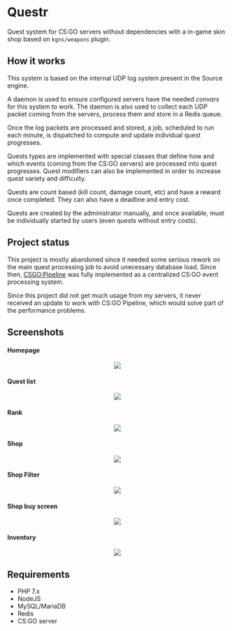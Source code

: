 # Questr

Quest system for CS:GO servers without dependencies with a in-game skin shop based on `kgns/weapons` plugin.

## How it works

This system is based on the internal UDP log system present in the Source engine.

A daemon is used to ensure configured servers have the needed *convars* for this system to work. The daemon is also used to collect each UDP packet coming from the servers, process them and store in a Redis queue.

Once the log packets are processed and stored, a job, scheduled to run each minute, is dispatched to compute and update individual quest progresses.

Quests types are implemented with special classes that define how and which events (coming from the CS:GO servers) are processed into quest progresses. Quest modifiers can also be implemented in order to increase quest variety and difficulty.

Quests are count based (kill count, damage count, etc) and have a reward once completed. They can also have a deadline and entry cost.

Quests are created by the administrator manually, and once available, must be individually started by users (even quests without entry costs).

## Project status

This project is mostly abandoned since it needed some serious rework on the main quest processing job to avoid unecessary database load. Since then, [CSGO:Pipeline](https://github.com/HugoJF/csgo-pipeline) was fully implemented as a centralized CS:GO event processing system.

Since this project did not get much usage from my servers, it never received an update to work with CS:GO Pipeline, which would solve part of the performance problems.

## Screenshots

#### Homepage

<p align="center">
    <img src="https://i.imgur.com/ypDA0wC.png"/>
</p>

#### Quest list 

<p align="center">
    <img src="https://i.imgur.com/WfIuolD.png"/>
</p>

#### Rank 
<p align="center">
    <img src="https://i.imgur.com/Y4rV2fv.png"/>
</p>

#### Shop 
<p align="center">
    <img src="https://i.imgur.com/gTkPphM.png"/>
</p>

#### Shop Filter 
<p align="center">
    <img src="https://i.imgur.com/kkjkRdz.png"/>
</p>

#### Shop buy screen
<p align="center">
    <img src="https://i.imgur.com/fSlIOXY.png"/>
</p>

#### Inventory 
<p align="center">
    <img src="https://i.imgur.com/iUsBoaV.png"/>
</p>

## Requirements
  - PHP 7.x
  - NodeJS
  - MySQL/MariaDB
  - Redis
  - CS:GO server
